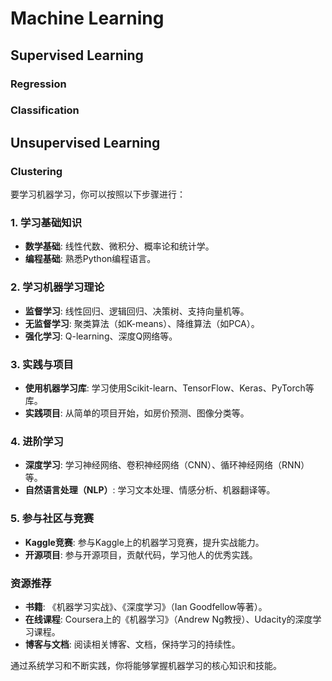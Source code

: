 # Machine Learning

## Supervised Learning

### Regression

### Classification

## Unsupervised Learning

### Clustering

要学习机器学习，你可以按照以下步骤进行：

### 1. 学习基础知识
- **数学基础**: 线性代数、微积分、概率论和统计学。
- **编程基础**: 熟悉Python编程语言。

### 2. 学习机器学习理论
- **监督学习**: 线性回归、逻辑回归、决策树、支持向量机等。
- **无监督学习**: 聚类算法（如K-means）、降维算法（如PCA）。
- **强化学习**: Q-learning、深度Q网络等。

### 3. 实践与项目
- **使用机器学习库**: 学习使用Scikit-learn、TensorFlow、Keras、PyTorch等库。
- **实践项目**: 从简单的项目开始，如房价预测、图像分类等。

### 4. 进阶学习
- **深度学习**: 学习神经网络、卷积神经网络（CNN）、循环神经网络（RNN）等。
- **自然语言处理（NLP）**: 学习文本处理、情感分析、机器翻译等。

### 5. 参与社区与竞赛
- **Kaggle竞赛**: 参与Kaggle上的机器学习竞赛，提升实战能力。
- **开源项目**: 参与开源项目，贡献代码，学习他人的优秀实践。

### 资源推荐
- **书籍**: 《机器学习实战》、《深度学习》（Ian Goodfellow等著）。
- **在线课程**: Coursera上的《机器学习》（Andrew Ng教授）、Udacity的深度学习课程。
- **博客与文档**: 阅读相关博客、文档，保持学习的持续性。

通过系统学习和不断实践，你将能够掌握机器学习的核心知识和技能。
